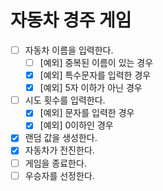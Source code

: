 # 자동차 경주 게임

- [ ] 자동차 이름을 입력한다.
  - [ ] [예외] 중복된 이름이 있는 경우
  - [X] [예외] 특수문자를 입력한 경우
  - [X] [예외] 5자 이하가 아닌 경우
- [ ] 시도 횟수를 입력한다.
  - [X] [예외] 문자를 입력한 경우
  - [X] [예외] 0이하인 경우
- [X] 랜덤 값을 생성한다.
- [X] 자동차가 전진한다.
- [ ] 게임을 종료한다.
- [ ] 우승자를 선정한다.
